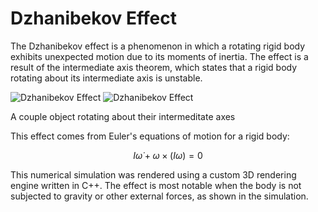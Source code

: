 <script type="text/x-mathjax-config">
  MathJax.Hub.Config({
    tex2jax: {
      inlineMath: [ ['$','$'], ["\\(","\\)"] ],
      processEscapes: true
    }
  });
</script>
    
<script type="text/javascript"
        src="https://cdn.mathjax.org/mathjax/latest/MathJax.js?config=TeX-AMS-MML_HTMLorMML">
</script>

# Dzhanibekov Effect

The Dzhanibekov effect is a phenomenon in which a rotating rigid body exhibits unexpected motion due to its moments of inertia. The effect is a result of the intermediate axis theorem, which states that a rigid body rotating about its intermediate axis is unstable.

![Dzhanibekov Effect](Rigid.gif)
![Dzhanibekov Effect](2to1top.gif)

A couple object rotating about their intermeditate axes

This effect comes from Euler's equations of motion for a rigid body:

$$
I \dot{\omega} + \omega \times (I\omega) = 0
$$

This numerical simulation was rendered using a custom 3D rendering engine written in C++. The effect is most notable when the body is not subjected to gravity or other external forces, as shown in the simulation.